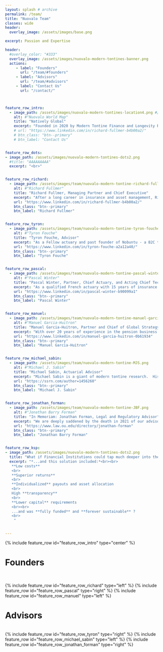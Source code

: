 ```yaml
---
layout: splash # archive
permalink: /team/
title: "Nuovalo Team"
classes: wide
header:
  overlay_image: /assets/images/base.png

excerpt: Passion and Expertise

header:
  #overlay_color: "#333"
  overlay_image: /assets/images/nuovalo-modern-tontines-banner.png
  actions:
     - label: "Founders"
       url: "/team/#founders"
     - label: "Advisors"
       url: "/team/#advisors"
     - label: "Contact Us"
       url: "/contact/"



feature_row_intro:
  - image_path: /assets/images/nuovalo-modern-tontines-location4.png #/assets/images/nuovalo-gear-name.png
    alt: #"Nuovalo World Map"
    title: "Natively Global"
    excerpt: "Founded in 2020 by Modern Tontine Finance and Longevity Risk-Sharing enthusiasts around the world, Nuovalo is inherently global, just like the pension underfunding problem we aim to solve"
    # url: "https://www.linkedin.com/in/richard-fullmer-b4b00a2/"
    # btn_class: "btn--primary"
    # btn_label: "Contact Us"


feature_row_dots:
- image_path: /assets/images/nuovalo-modern-tontines-dots2.png
  #title: "AAAAAAAAA"
  excerpt: "<br>"


feature_row_richard:
  - image_path: /assets/images/team/nuovalo-modern-tontine-richard-fullmer.png #nuovalo-team-rf.png
    alt: #"Richard Fullmer"
    title: "Richard Fullmer, Managing Partner and Chief Executive"
    excerpt: "After a long career in insurance and asset management, Richard founded [**Nuova Longevità Research**](https://www.nuovalongevita.com/) and helped pioneer the field of Modern Tontine Finance in collaboration with fellow researchers Michael Sabin and Jonathan Forman. After producing several publications on the subject, Richard assembled the Nuovalo team to make modern tontines a practical alternative to conventional pensions and portfolio drawdown approaches."
    url: "https://www.linkedin.com/in/richard-fullmer-b4b00a2/"
    btn_class: "btn--primary"
    btn_label: "Richard Fullmer"


feature_row_tyron:
  - image_path: /assets/images/team/nuovalo-modern-tontine-tyron-fouche.png
    alt: #"Tyron Fouche"
    title: "Tyron Fouche, Advisor"
    excerpt: "As a Fellow actuary and past founder of Nobuntu - a B2C tontine venture in South Africa and a Techstars accelerator graduate - Tyron is a passionate entrepreneur with a taste for solving complex problematics. His role is to foster the EMEA business operations and Nuovalo's development"
    url: "https://www.linkedin.com/in/tyron-fouche-a2a12a40/"
    btn_class: "btn--primary"
    btn_label: "Tyron Fouche"


feature_row_pascal:
  - image_path: /assets/images/team/nuovalo-modern-tontine-pascal-winter.png
    alt: #"Pascal Winter"
    title: "Pascal Winter, Partner, Chief Actuary, and Acting Chief Technology Officer"
    excerpt: "As a qualified French actuary with 15 years of insurance experience across Asia, various managerial level positions and strong taste for technology, Pascal was naturally attracted by the simplicity and efficiency of Modern Tontines. His role is to implement Modern Tontines Services and to drive Nuovalo's development"
    url: "https://www.linkedin.com/in/pascal-winter-b90099a1"
    btn_class: "btn--primary"
    btn_label: "Pascal Winter"


feature_row_manuel:
  - image_path: /assets/images/team/nuovalo-modern-tontine-manuel-garcia-huitron.png
    alt: #"Manuel Garcia-Huitron"
    title: "Manuel Garcia-Huitron, Partner and Chief of Global Strategy and Expansion"
    excerpt: "With over 20 years of experience in the pension business globally, Manuel is a leading expert in pension design, reform, and regulation. Manuel's role is to drive the Americas business operations and Nuovalo's global strategy."
    url: "https://www.linkedin.com/in/manuel-garcia-huitron-0b61934"
    btn_class: "btn--primary"
    btn_label: "Manuel Garcia-Huitron"


feature_row_michael_sabin:
  - image_path: /assets/images/team/nuovalo-modern-tontine-MJS.png
    alt: #"Michael J. Sabin"
    title: "Michael Sabin, Actuarial Advisor"
    excerpt: "Michael Sabin is a giant of modern tontine research.  His groundbreaking work includes major innovations in actuarially-fair tontine design and the mathematical methods to support it."
    url: "https://ssrn.com/author=1456260"
    btn_class: "btn--primary"
    btn_label: "Michael J. Sabin"


feature_row_jonathan_forman:
  - image_path: /assets/images/team/nuovalo-modern-tontine-JBF.png
    alt: #"Jonathan Barry Forman"
    title: "In Memoriam: Jonathan Forman, Legal and Regulatory Advisor"
    excerpt: "We are deeply saddened by the death in 2021 of our advisor, collaborator, and friend, professor Jonathan Barry Forman. Jon was the Kenneth E. McAfee Centennial Chair in Law at the University of Oklahoma, where he taught courses on tax and pension law. Professor Forman also served in Washington, DC as the Professor in Residence for the Internal Revenue Service Office of Chief Counsel for the 2009–2010 academic year, and he was a member of the Board of Trustees of the Oklahoma Public Employees Retirement System (OPERS) from 2003 through 2011. He has written extensively on the legal and regulatory considerations of tontine pensions."
    url: "https://www.law.ou.edu/directory/jonathan-forman"
    btn_class: "btn--primary"
    btn_label: "Jonathan Barry Forman"


feature_row_ksp:
- image_path: /assets/images/nuovalo-modern-tontines-dots2.png
  title: "What if Financial Institutions could tap much deeper into the underserved retirement market ?"
  excerpt: "*...and this solution included:*<br><br>
   **Low costs**
   <br>
   **Superior returns**
   <br>
   **Individualized** payouts and asset allocation
   <br>
   High **transparency**
   <br>
   **Lower capital** requirements
   <br><br>
   ...and was **fully funded** and **forever sustainable** ?
   <br>
    "


---
```


{% include feature_row id="feature_row_intro" type="center" %}


# Founders
<br>

{% include feature_row id="feature_row_richard" type="left" %}
{% include feature_row id="feature_row_pascal" type="right" %}
{% include feature_row id="feature_row_manuel" type="left" %}
<br>

# Advisors
<br>
{% include feature_row id="feature_row_tyron" type="right" %}
{% include feature_row id="feature_row_michael_sabin" type="left" %}
{% include feature_row id="feature_row_jonathan_forman" type="right" %}

